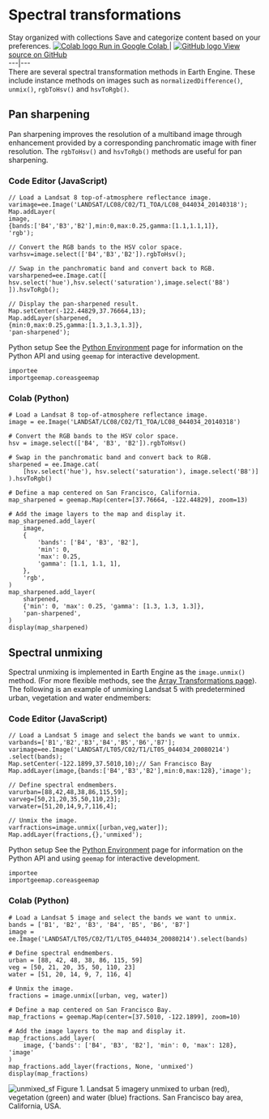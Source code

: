  
#  Spectral transformations
Stay organized with collections  Save and categorize content based on your preferences. 
[ ![Colab logo](https://developers.google.com/static/earth-engine/images/colab_logo_32px.png) Run in Google Colab ](https://colab.research.google.com/github/google/earthengine-community/blob/master/guides/linked/generated/image_transforms.ipynb) |  [ ![GitHub logo](https://developers.google.com/static/earth-engine/images/GitHub-Mark-32px.png) View source on GitHub ](https://github.com/google/earthengine-community/blob/master/guides/linked/generated/image_transforms.ipynb)  
---|---  
There are several spectral transformation methods in Earth Engine. These include instance methods on images such as `normalizedDifference()`, `unmix()`, `rgbToHsv()` and `hsvToRgb()`.
## Pan sharpening
Pan sharpening improves the resolution of a multiband image through enhancement provided by a corresponding panchromatic image with finer resolution. The `rgbToHsv()` and `hsvToRgb()` methods are useful for pan sharpening.
### Code Editor (JavaScript)
```
// Load a Landsat 8 top-of-atmosphere reflectance image.
varimage=ee.Image('LANDSAT/LC08/C02/T1_TOA/LC08_044034_20140318');
Map.addLayer(
image,
{bands:['B4','B3','B2'],min:0,max:0.25,gamma:[1.1,1.1,1]},
'rgb');

// Convert the RGB bands to the HSV color space.
varhsv=image.select(['B4','B3','B2']).rgbToHsv();

// Swap in the panchromatic band and convert back to RGB.
varsharpened=ee.Image.cat([
hsv.select('hue'),hsv.select('saturation'),image.select('B8')
]).hsvToRgb();

// Display the pan-sharpened result.
Map.setCenter(-122.44829,37.76664,13);
Map.addLayer(sharpened,
{min:0,max:0.25,gamma:[1.3,1.3,1.3]},
'pan-sharpened');
```

Python setup
See the [ Python Environment](https://developers.google.com/earth-engine/guides/python_install) page for information on the Python API and using `geemap` for interactive development.
```
importee
importgeemap.coreasgeemap
```

### Colab (Python)
```
# Load a Landsat 8 top-of-atmosphere reflectance image.
image = ee.Image('LANDSAT/LC08/C02/T1_TOA/LC08_044034_20140318')

# Convert the RGB bands to the HSV color space.
hsv = image.select(['B4', 'B3', 'B2']).rgbToHsv()

# Swap in the panchromatic band and convert back to RGB.
sharpened = ee.Image.cat(
    [hsv.select('hue'), hsv.select('saturation'), image.select('B8')]
).hsvToRgb()

# Define a map centered on San Francisco, California.
map_sharpened = geemap.Map(center=[37.76664, -122.44829], zoom=13)

# Add the image layers to the map and display it.
map_sharpened.add_layer(
    image,
    {
        'bands': ['B4', 'B3', 'B2'],
        'min': 0,
        'max': 0.25,
        'gamma': [1.1, 1.1, 1],
    },
    'rgb',
)
map_sharpened.add_layer(
    sharpened,
    {'min': 0, 'max': 0.25, 'gamma': [1.3, 1.3, 1.3]},
    'pan-sharpened',
)
display(map_sharpened)
```

## Spectral unmixing
Spectral unmixing is implemented in Earth Engine as the `image.unmix()` method. (For more flexible methods, see the [Array Transformations page](https://developers.google.com/earth-engine/guides/arrays_transformations)). The following is an example of unmixing Landsat 5 with predetermined urban, vegetation and water endmembers:
### Code Editor (JavaScript)
```
// Load a Landsat 5 image and select the bands we want to unmix.
varbands=['B1','B2','B3','B4','B5','B6','B7'];
varimage=ee.Image('LANDSAT/LT05/C02/T1/LT05_044034_20080214')
.select(bands);
Map.setCenter(-122.1899,37.5010,10);// San Francisco Bay
Map.addLayer(image,{bands:['B4','B3','B2'],min:0,max:128},'image');

// Define spectral endmembers.
varurban=[88,42,48,38,86,115,59];
varveg=[50,21,20,35,50,110,23];
varwater=[51,20,14,9,7,116,4];

// Unmix the image.
varfractions=image.unmix([urban,veg,water]);
Map.addLayer(fractions,{},'unmixed');
```

Python setup
See the [ Python Environment](https://developers.google.com/earth-engine/guides/python_install) page for information on the Python API and using `geemap` for interactive development.
```
importee
importgeemap.coreasgeemap
```

### Colab (Python)
```
# Load a Landsat 5 image and select the bands we want to unmix.
bands = ['B1', 'B2', 'B3', 'B4', 'B5', 'B6', 'B7']
image = ee.Image('LANDSAT/LT05/C02/T1/LT05_044034_20080214').select(bands)

# Define spectral endmembers.
urban = [88, 42, 48, 38, 86, 115, 59]
veg = [50, 21, 20, 35, 50, 110, 23]
water = [51, 20, 14, 9, 7, 116, 4]

# Unmix the image.
fractions = image.unmix([urban, veg, water])

# Define a map centered on San Francisco Bay.
map_fractions = geemap.Map(center=[37.5010, -122.1899], zoom=10)

# Add the image layers to the map and display it.
map_fractions.add_layer(
    image, {'bands': ['B4', 'B3', 'B2'], 'min': 0, 'max': 128}, 'image'
)
map_fractions.add_layer(fractions, None, 'unmixed')
display(map_fractions)
```
![unmixed_sf](https://developers.google.com/static/earth-engine/images/Images_unmixing_sf.png) Figure 1. Landsat 5 imagery unmixed to urban (red), vegetation (green) and water (blue) fractions. San Francisco bay area, California, USA. 
